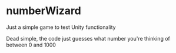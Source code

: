 # numberWizard
Just a simple game to test Unity functionality

Dead simple, the code just guesses what number you're thinking of between 0 and 1000
